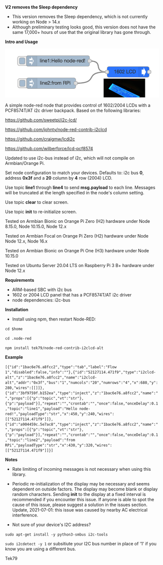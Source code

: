 ****V2 removes the Sleep dependency****
- This version removes the Sleep dependency, which is not currently working on Node > 14.x
- Although preliminary testing looks good, this version does not have the same 17,000+ hours of use that the original library has gone through.

****Intro and Usage****

![img here](img01.png)

A simple node-red node that provides control of 1602/2004 LCDs with a PCF8574T/AT i2c driver backpack. Based on the following libraries:

https://github.com/sweetpi/i2c-lcd/

https://github.com/johnty/node-red-contrib-i2clcd

https://github.com/craigmw/lcdi2c

https://github.com/wilberforce/lcd-pcf8574

Updated to use i2c-bus instead of i2c, which will not compile on Armbian/Orange Pi.

Set node configuration to match your devices. Defaults to: i2c bus **0**, address **0x3f** and a **20** column by **4** row (2004) LCD.

Use topic **line1** through **line4** to send **msg.payload** to each line. Messages will be truncated at the length specified in the node's column setting.

Use topic **clear** to clear screen. 

Use topic **init** to re-initialize screen. 

Tested on Armbian Bionic on Orange Pi Zero (H2) hardware under Node 8.15.0, Node 10.15.0, Node 12.x

Tested on Armbian Focal on Orange Pi Zero (H2) hardware under Node Node 12.x, Node 16.x

Tested on Armbian Bionic on Orange Pi One (H3) hardware under Node 10.15.0

Tested on Ubuntu Server 20.04 LTS on Raspberry Pi 3 B+ hardware under Node 12.x

****Requirements****

- ARM-based SBC with i2c bus
- 1602 or 2004 LCD panel that has a PCF8574T/AT i2c driver
- node dependencies: i2c-bus

****Installation****

- Install using npm, then restart Node-RED:

`cd $home`

`cd .node-red`

`npm install tek79/node-red-contrib-i2clcd-alt`

****Example****

`[{"id":"1bac6e76.a8fcc2","type":"tab","label":"Flow 1","disabled":false,"info":""},{"id":"52127114.471f9","type":"i2clcd-alt","z":"1bac6e76.a8fcc2","name":"i2clcd-alt","addr":"0x3f","bus":"1","numcols":"20","numrows":"4","x":680,"y":280,"wires":[[]]},{"id":"3bf9759f.b152ea","type":"inject","z":"1bac6e76.a8fcc2","name":"","props":[{"p":"topic","vt":"str"},{"p":"payload"}],"repeat":"","crontab":"","once":false,"onceDelay":0.1,"topic":"line1","payload":"Hello node-red!","payloadType":"str","x":450,"y":240,"wires":[["52127114.471f9"]]},{"id":"a904459c.5e7ac8","type":"inject","z":"1bac6e76.a8fcc2","name":"","props":[{"p":"topic","vt":"str"},{"p":"payload"}],"repeat":"","crontab":"","once":false,"onceDelay":0.1,"topic":"line2","payload":"from RPi","payloadType":"str","x":430,"y":320,"wires":[["52127114.471f9"]]}]`

****Notes****

- Rate limiting of incoming messages is not necessary when using this library.

- Periodic re-initialization of the display may be necessary and seems dependent on outside factors. The display may become blank or display random characters. Sending **init** to the display at a fixed interval is recommended if you encounter this issue. If anyone is able to spot the cause of this issue, please suggest a solution in the issues section. Update, 2021-07-01: this issue was caused by nearby AC electrical interference.

- Not sure of your device's I2C address?

`sudo apt-get install -y python3-smbus i2c-tools`

`sudo i2cdetect -y 1` or subsitiute your I2C bus number in place of '1' if you know you are using a different bus.

Tek79
